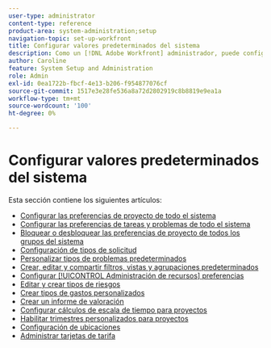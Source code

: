 ```yaml
---
user-type: administrator
content-type: reference
product-area: system-administration;setup
navigation-topic: set-up-workfront
title: Configurar valores predeterminados del sistema
description: Como un [!DNL Adobe Workfront] administrador, puede configurar los valores predeterminados del sistema, como las preferencias de todos los proyectos que creen los usuarios.
author: Caroline
feature: System Setup and Administration
role: Admin
exl-id: 0ea1722b-fbcf-4e13-b206-f954877076cf
source-git-commit: 1517e3e28fe536a8a72d2802919c8b8819e9ea1a
workflow-type: tm+mt
source-wordcount: '100'
ht-degree: 0%

---
```


# Configurar valores predeterminados del sistema

Esta sección contiene los siguientes artículos:

* [Configurar las preferencias de proyecto de todo el sistema](../../../administration-and-setup/set-up-workfront/configure-system-defaults/set-project-preferences.md)
* [Configurar las preferencias de tareas y problemas de todo el sistema](../../../administration-and-setup/set-up-workfront/configure-system-defaults/set-task-issue-preferences.md)
* [Bloquear o desbloquear las preferencias de proyecto de todos los grupos del sistema](../../../administration-and-setup/set-up-workfront/configure-system-defaults/lock-or-unlock-project-preferences-for-groups-system.md)
* [Configuración de tipos de solicitud](../../../administration-and-setup/set-up-workfront/configure-system-defaults/configure-request-types.md)
* [Personalizar tipos de problemas predeterminados](../../../administration-and-setup/set-up-workfront/configure-system-defaults/customize-default-issue-types.md)
* [Crear, editar y compartir filtros, vistas y agrupaciones predeterminados](../../../administration-and-setup/set-up-workfront/configure-system-defaults/create-and-share-default-fvgs.md)
* [Configurar [!UICONTROL Administración de recursos] preferencias](../../../administration-and-setup/set-up-workfront/configure-system-defaults/configure-resource-mgmt-preferences.md)
* [Editar y crear tipos de riesgos](../../../administration-and-setup/set-up-workfront/configure-system-defaults/edit-create-risk-types.md)
* [Crear tipos de gastos personalizados](../../../administration-and-setup/set-up-workfront/configure-system-defaults/create-custom-expense-types.md)
* [Crear un informe de valoración](../../../administration-and-setup/set-up-workfront/configure-system-defaults/create-scorecard.md)
* [Configurar cálculos de escala de tiempo para proyectos](../../../administration-and-setup/set-up-workfront/configure-system-defaults/configure-timeline-recalculations-projects.md)
* [Habilitar trimestres personalizados para proyectos](../../../administration-and-setup/set-up-workfront/configure-system-defaults/enable-custom-quarters-projects.md)
* [Configuración de ubicaciones](/help/quicksilver/administration-and-setup/set-up-workfront/configure-system-defaults/configure-locations.md)
* [Administrar tarjetas de tarifa](/help/quicksilver/administration-and-setup/set-up-workfront/configure-system-defaults/manage-rate-cards.md)
